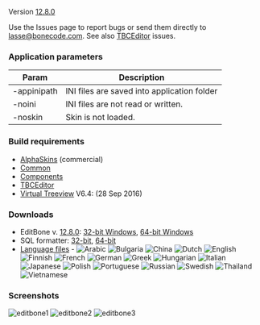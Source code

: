 Version <a href="http://bonecode.com/downloads/EditBone/changes.html" target="_blank">12.8.0</a> 

Use the Issues page to report bugs or send them directly to lasse@bonecode.com. See also <a href="https://github.com/bonecode/TBCEditor/issues">TBCEditor</a> issues.

<h3>Application parameters</h3>

Param | Description 
--- | --- 
-appinipath | INI files are saved into application folder
-noini | INI files are not read or written.
-noskin | Skin is not loaded.

<h3>Build requirements</h3>

* <a href="http://alphaskins.com">AlphaSkins</a> (commercial) 
* <a href="https://github.com/bonecode/Common">Common</a>
* <a href="https://github.com/bonecode/Components">Components</a>
* <a href="https://github.com/bonecode/TBCEditor">TBCEditor</a> 
* <a href="https://github.com/Virtual-TreeView/">Virtual Treeview</a> V6.4: (28 Sep 2016)

<h3>Downloads</h3>

* EditBone v. <a href="http://bonecode.com/downloads/EditBone/changes.html" target="_blank">12.8.0</a>: <a href="http://www.bonecode.com/downloads/EditBone32.zip">32-bit Windows</a>, <a href="http://www.bonecode.com/downloads/EditBone64.zip">64-bit Windows</a>
* SQL formatter: <a href="http://www.bonecode.com/downloads/SQLFormatter.zip" target="_blank">32-bit</a>, <a href="http://www.bonecode.com/downloads/SQLFormatter64.zip" target="_blank">64-bit</a>
* <a href="http://bonecode.com/downloads/Languages.zip" target="_blank">Language files</a>  - 
  <img src="http://bonecode.com/images/languages/Arabic.png" alt="Arabic" />
  <img src="http://bonecode.com/images/languages/Bulgaria.png" alt="Bulgaria" />
  <img src="http://bonecode.com/images/languages/China.png" alt="China" />
  <img src="http://bonecode.com/images/languages/Dutch.png" alt="Dutch" />
  <img src="http://bonecode.com/images/languages/English.png" alt="English" />
  <img src="http://bonecode.com/images/languages/Finnish.png" alt="Finnish" />
  <img src="http://bonecode.com/images/languages/French.png" alt="French" />
  <img src="http://bonecode.com/images/languages/German.png" alt="German" />
  <img src="http://bonecode.com/images/languages/Greek.png" alt="Greek" />
  <img src="http://bonecode.com/images/languages/Hungarian.png" alt="Hungarian" />
  <img src="http://bonecode.com/images/languages/Italian.png" alt="Italian" />
  <img src="http://bonecode.com/images/languages/Japanese.png" alt="Japanese" />
  <img src="http://bonecode.com/images/languages/Poland.png" alt="Polish" />
  <img src="http://bonecode.com/images/languages/Portuguese.png" alt="Portuguese" />
  <img src="http://bonecode.com/images/languages/Russian.png" alt="Russian" />
  <img src="http://bonecode.com/images/languages/Swedish.png" alt="Swedish" />
  <img src="http://bonecode.com/images/languages/Thailand.png" alt="Thailand" />
  <img src="http://bonecode.com/images/languages/Vietnamese.png" alt="Vietnamese" />

<h3>Screenshots</h3>

![editbone1](https://cloud.githubusercontent.com/assets/11475177/11635756/4a4faf48-9d21-11e5-9d45-cfa6239c5e38.png)
![editbone2](https://cloud.githubusercontent.com/assets/11475177/11635757/4a58ec3e-9d21-11e5-8fb6-24945b5c740c.png)
![editbone3](https://cloud.githubusercontent.com/assets/11475177/11635755/4a14f218-9d21-11e5-9941-2d613a27c3a9.png)
